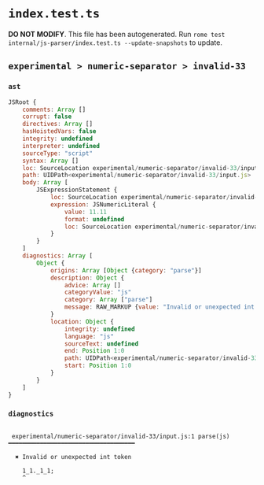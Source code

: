 # `index.test.ts`

**DO NOT MODIFY**. This file has been autogenerated. Run `rome test internal/js-parser/index.test.ts --update-snapshots` to update.

## `experimental > numeric-separator > invalid-33`

### `ast`

```javascript
JSRoot {
	comments: Array []
	corrupt: false
	directives: Array []
	hasHoistedVars: false
	integrity: undefined
	interpreter: undefined
	sourceType: "script"
	syntax: Array []
	loc: SourceLocation experimental/numeric-separator/invalid-33/input.js 1:0-2:0
	path: UIDPath<experimental/numeric-separator/invalid-33/input.js>
	body: Array [
		JSExpressionStatement {
			loc: SourceLocation experimental/numeric-separator/invalid-33/input.js 1:0-1:9
			expression: JSNumericLiteral {
				value: 11.11
				format: undefined
				loc: SourceLocation experimental/numeric-separator/invalid-33/input.js 1:0-1:8
			}
		}
	]
	diagnostics: Array [
		Object {
			origins: Array [Object {category: "parse"}]
			description: Object {
				advice: Array []
				categoryValue: "js"
				category: Array ["parse"]
				message: RAW_MARKUP {value: "Invalid or unexpected int token"}
			}
			location: Object {
				integrity: undefined
				language: "js"
				sourceText: undefined
				end: Position 1:0
				path: UIDPath<experimental/numeric-separator/invalid-33/input.js>
				start: Position 1:0
			}
		}
	]
}
```

### `diagnostics`

```

 experimental/numeric-separator/invalid-33/input.js:1 parse(js) ━━━━━━━━━━━━━━━━━━━━━━━━━━━━━━━━━━━━

  ✖ Invalid or unexpected int token

    1_1._1_1;
    ^


```
